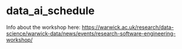 # data_ai_schedule

Info about the workshop here: https://warwick.ac.uk/research/data-science/warwick-data/news/events/research-software-engineering-workshop/
